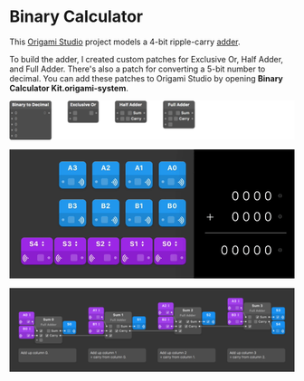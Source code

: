 Binary Calculator
====

This [Origami Studio](https://origami.design) project models a 4-bit ripple-carry [adder](https://en.wikipedia.org/wiki/Adder_(electronics)). 

To build the adder, I created custom patches for Exclusive Or, Half Adder, and Full Adder. There's also a patch for converting a 5-bit number to decimal. You can add these patches to Origami Studio by opening **Binary Calculator Kit.origami-system**.

![Patches](README/patches@2x.png)

![Demo](README/demo@2x.gif)

![Circuit](README/circuit@2x.png)
